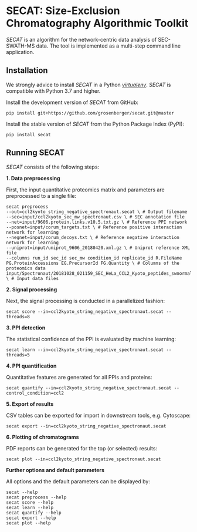 SECAT: Size-Exclusion Chromatography Algorithmic Toolkit
============

*SECAT* is an algorithm for the network-centric data analysis of SEC-SWATH-MS data. The tool is implemented as a multi-step command line application.

Installation
------------

We strongly advice to install *SECAT* in a Python [*virtualenv*](https://virtualenv.pypa.io/en/stable/). *SECAT* is compatible with Python 3.7 and higher.

Install the development version of *SECAT* from GitHub:

````
pip install git+https://github.com/grosenberger/secat.git@master
````

Install the stable version of *SECAT* from the Python Package Index (PyPI):

````
pip install secat
````

Running SECAT
-------------

*SECAT* consists of the following steps:


**1. Data preprocessing**

First, the input quantitative proteomics matrix and parameters are preprocessed to a single file:

````
secat preprocess
--out=ccl2kyoto_string_negative_spectronaut.secat \ # Output filename
--sec=input/ccl2kyoto_sec_mw_spectronaut.csv \ # SEC annotation file
--net=input/9606.protein.links.v10.5.txt.gz \ # Reference PPI network
--posnet=input/corum_targets.txt \ # Reference positive interaction network for learning
--negnet=input/corum_decoys.txt \ # Reference negative interaction network for learning
--uniprot=input/uniprot_9606_20180420.xml.gz \ # Uniprot reference XML file
--columns run_id sec_id sec_mw condition_id replicate_id R.FileName PG.ProteinAccessions EG.PrecursorId FG.Quantity \ # Columns of the proteomics data
input/Spectronaut/20181028_021159_SEC_HeLa_CCL2_Kyoto_peptides_swnormalized.tsv \ # Input data files
````

**2. Signal processing**

Next, the signal processing is conducted in a parallelized fashion:

````
secat score --in=ccl2kyoto_string_negative_spectronaut.secat --threads=8
````

**3. PPI detection**

The statistical confidence of the PPI is evaluated by machine learning:

````
secat learn --in=ccl2kyoto_string_negative_spectronaut.secat --threads=5
````

**4. PPI quantification**

Quantitative features are generated for all PPIs and proteins:

````
secat quantify --in=ccl2kyoto_string_negative_spectronaut.secat --control_condition=ccl2
````

**5. Export of results**

CSV tables can be exported for import in downstream tools, e.g. Cytoscape:

````
secat export --in=ccl2kyoto_string_negative_spectronaut.secat
````

**6. Plotting of chromatograms**

PDF reports can be generated for the top (or selected) results:

````
secat plot --in=ccl2kyoto_string_negative_spectronaut.secat
````

**Further options and default parameters**

All options and the default parameters can be displayed by:
````
secat --help
secat preprocess --help
secat score --help
secat learn --help
secat quantify --help
secat export --help
secat plot --help
````
